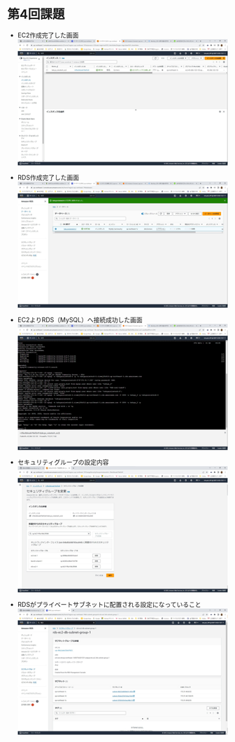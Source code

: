 # 第4回課題


- EC2作成完了した画面
    ![EC2作成完了](img/kadai4_1_ec2_created.jpg)


- RDS作成完了した画面
    ![RDS作成完了](img/kadai4_2_rds_created.jpg)

- EC2よりRDS（MySQL）へ接続成功した画面
    ![MySQL接続成功](img/kadai4_3_EC2_RDS_connected.jpg)


- セキュリティグループの設定内容
    ![セキュリティグループ](img/kadai4_4_security_group.jpg)


- RDSがプライベートサブネットに配置される設定になっていること
    ![RDSがプライベートサブネットに配置](img/kadai4_5_subnet.jpg)